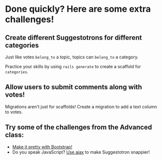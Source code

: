 # Done quickly? Here are some extra challenges!

## Create different Suggestotrons for different categories

Just like votes `belong_to` a topic, topics can `belong_to` a category.

Practice your skills by using `rails generate` to create a scaffold for `categories`.



## Allow users to submit comments along with votes!

Migrations aren't just for scaffolds! Create a migration to add a text column to votes.


## Try some of the challenges from the Advanced class:

- [Make it pretty with Bootstrap!](/advanced/make_it_pretty)
- Do you speak JavaScript? [Use ajax](/advanced/inline_replying_with_ajax) to make Suggestotron snappier!

